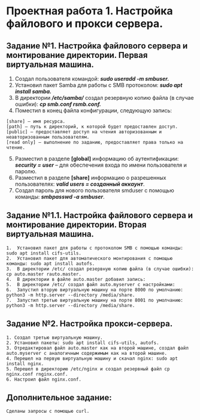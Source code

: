 # Проектная работа 1. Настройка файлового и прокси сервера.

## Задание №1. Настройка файлового сервера и монтирование директории. Первая виртуальная машина.

1. Создал пользователя командой: _**sudo useradd -m smbuser.**_
2. Установил пакет Samba для работы с SMB протоколом: _**sudo apt install samba.**_
3. В директории _**/etc/samba/**_ создал резервную копию файла (в случае ошибки): _**cp smb.conf rsmb.conf.**_
4. Поместил в конец файла конфигурации, следующую запись:

```
[share] – имя ресурса.
[path] – путь к директорий, к которой будет предоставлен доступ.
[public] – предоставляет доступ на чтения авторизованным и неавторизованным пользователям.
[read only] – выполнение по заданию, предоставляет права только на чтение.
```

5. Разместил в разделе **[global]** информацию об аутентификации: _**security = user**_ – для обеспечения входа по имени пользователя и паролю.
6. Разместил в разделе **[share]** информацию о разрешенных пользователях: _**valid users = созданный аккаунт**_.
7. Создал пароль для нового пользователя smduser с помощью команды: _**smbpasswd -a smbuser**_.

## Задание №1.1. Настройка файлового сервера и монтирование директории. Вторая виртуальная машина.

```
1.	Установил пакет для работы с протоколом SMB с помощью команды: sudo apt install cifs-utils.
2.	Установил пакет для автоматического монтирования с помощью команды: sudo apt install autofs.
3.	В директории /etc/ создал резервную копию файла (в случае ошибки): cp auto.master rauto.master.
4.	В директории в файле auto.master добавил запись:
5.	В директории /etc/ создал файл auto.myserver с настройками:
6.	Запустил вторую виртуальную машину на порте 8000 по умолчанию: python3 -m http.server --directory /media/share.
7.	Запустил третью виртуальную машину на порте 8001 по умолчанию: python3 -m http.server --directory /media/share.
```

## Задание №2. Настройка прокси-сервера.

```
1. Создал третью виртуальную машину.
2. Установил пакеты: sudo apt install cifs-utils, autofs.
3. Отредактировал файл auto.master как на второй машине, создал файл auto.myserver с аналогичным содержимым как на второй машине.
4. Перешел на первую виртуальную машину и скачал nginx: sudo apt install nginx.
5. Перешел в директорию /etc/nginx и создал резервный файл cp nginx.conf rnginx.conf.
6. Настроил файл nginx.conf.
```

## Дополнительное задание:

```
Сделаны запросы с помощью curl.
```
